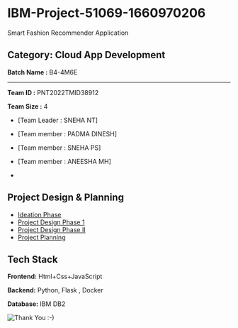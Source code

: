 # IBM-Project-51069-1660970206
Smart Fashion Recommender Application

## Category: Cloud App Development

**Batch Name :** B4-4M6E

---

**Team ID :** PNT2022TMID38912

**Team Size :** 4

 - [Team Leader : SNEHA NT]
 - [Team member : PADMA DINESH]
 - [Team member : SNEHA PS]
 - [Team member : ANEESHA MH]

-

## Project Design & Planning
- [Ideation Phase](https://github.com/IBM-EPBL/IBM-Project-40862-1660636795/tree/main/Project%20Design%20%26%20Planning/Ideation%20Phase)
- [Project Design Phase 1](https://github.com/IBM-EPBL/IBM-Project-40862-1660636795/tree/main/Project%20Design%20%26%20Planning/Project%20Design%20Phase%201)
- [Project Design Phase II](https://github.com/IBM-EPBL/IBM-Project-40862-1660636795/tree/main/Project%20Design%20%26%20Planning/Project%20Design%20Phase%20II)
- [Project Planning](https://github.com/IBM-EPBL/IBM-Project-40862-1660636795/tree/main/Project%20Design%20%26%20Planning/Project%20Planning)

## Tech Stack

**Frontend:** Html+Css+JavaScript

**Backend:** Python, Flask , Docker

**Database:** IBM DB2










![Thank You :-)](https://i0.wp.com/paulaspoint.com/wp-content/uploads/2018/04/thank-you.jpg?fit=275%2C183)
